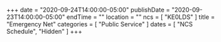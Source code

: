 +++
date = "2020-09-24T14:00:00-05:00"
publishDate = "2020-09-23T14:00:00-05:00"
endTime = ""
location = ""
ncs = [ "KE0LDS" ]
title = "Emergency Net"
categories = [ "Public Service" ]
dates = [ "NCS Schedule", "Hidden" ]
+++
